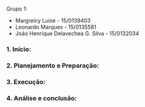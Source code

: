 Grupo 1:
- Margreicy Luise - 15/0139403
- Leonardo Marques - 15/0135581
- João Henrique Delavechea G. Silva - 15/0132034

### 1.	Início:

### 2.	Planejamento e Preparação:

### 3.	Execução:

### 4.	Análise e conclusão:
